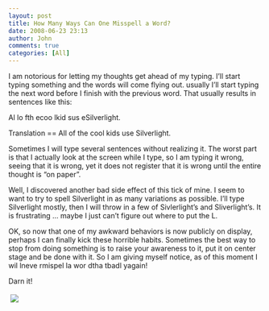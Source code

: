 ```yaml
---
layout: post
title: How Many Ways Can One Misspell a Word?
date: 2008-06-23 23:13
author: John
comments: true
categories: [All]
---
```

<p>I am notorious for letting my thoughts get ahead of my typing. I’ll start typing something and the words will come flying out. usually I’ll start typing the next word before I finish with the previous word. That usually results in sentences like this:</p>  <p></p>  <p></p>  <p>Al lo fth ecoo lkid sus eSilverlight.</p>  <p>Translation == All of the cool kids use Silverlight.</p>  <p>Sometimes I will type several sentences without realizing it. The worst part is that I actually look at the screen while I type, so I am typing it wrong, seeing that it is wrong, yet it does not register that it is wrong until the entire thought is “on paper”.</p>  <p>Well, I discovered another bad side effect of this tick of mine. I seem to want to try to spell Silverlight in as many variations as possible. I’ll type Silverlight mostly, then I will throw in a few of Sivlerlight’s and Sliverlight’s. It is frustrating … maybe I just can’t figure out where to put the L.</p>  <p>OK, so now that one of my awkward behaviors is now publicly on display, perhaps I can finally kick these horrible habits. Sometimes the best way to stop from doing something is to raise your awareness to it, put it on center stage and be done with it. So I am giving myself notice, as of this moment I wil lneve rmispel la wor dtha tbadl yagain! </p>  <p>Darn it!</p><div class="wlWriterHeaderFooter" style="text-align:left; margin:0px; padding:4px 4px 4px 4px;"><a href="http://www.dotnetkicks.com/kick/?url=/all/how-many-ways-can-one-misspell-a-word/"><img src="http://www.dotnetkicks.com/Services/Images/KickItImageGenerator.ashx?url=/all/how-many-ways-can-one-misspell-a-word/&amp;bgcolor=0080C0&amp;fgcolor=FFFFFF&amp;border=000000&amp;cbgcolor=D4E1ED&amp;cfgcolor=000000" border="0/"></a></div><div class="wlWriterHeaderFooter" style="text-align:left; margin:0px; padding:4px 4px 4px 4px;"><script type="text/javascript">var dzone_url = '/all/how-many-ways-can-one-misspell-a-word/';</script><script type="text/javascript">var dzone_title = 'How Many Ways Can One Misspell a Word?';</script><script type="text/javascript">var dzone_blurb = 'How Many Ways Can One Misspell a Word?';</script><script type="text/javascript">var dzone_style = '1';</script><script language="javascript" src="http://widgets.dzone.com/widgets/zoneit.js"></script> </div>

